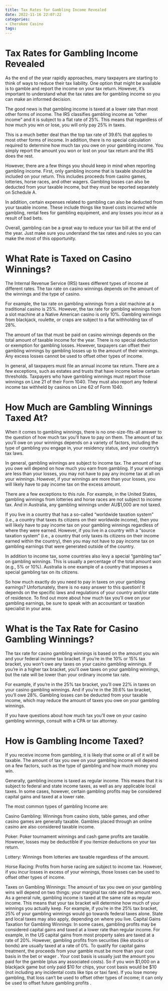 ```yaml
---
title: Tax Rates for Gambling Income Revealed
date: 2022-11-16 22:07:22
categories:
- Cherokee Casino
tags:
---
```



#  Tax Rates for Gambling Income Revealed

As the end of the year rapidly approaches, many taxpayers are starting to think of ways to reduce their tax liability. One option that might be available is to gamble and report the income on your tax return. However, it’s important to understand what the tax rates are for gambling income so you can make an informed decision.

The good news is that gambling income is taxed at a lower rate than most other forms of income. The IRS classifies gambling income as “other income” and it is subject to a flat rate of 25%. This means that regardless of how much you win or lose, you will only pay 25% in taxes.

This is a much better deal than the top tax rate of 39.6% that applies to most other forms of income. In addition, there is no special calculation required to determine how much tax you owe on your gambling income. You simply report the amount you won or lost on your tax return and the IRS does the rest.

However, there are a few things you should keep in mind when reporting gambling income. First, only gambling income that is taxable should be included on your return. This includes proceeds from casino games, lotteries, horse races, and other wagers. Gambling losses can also be deducted from your taxable income, but they must be reported separately on Schedule A.

In addition, certain expenses related to gambling can also be deducted from your taxable income. These include things like travel costs incurred while gambling, rental fees for gambling equipment, and any losses you incur as a result of bad bets.

Overall, gambling can be a great way to reduce your tax bill at the end of the year. Just make sure you understand the tax rates and rules so you can make the most of this opportunity.

#  What Rate is Taxed on Casino Winnings?

The Internal Revenue Service (IRS) taxes different types of income at different rates. The tax rate on casino winnings depends on the amount of the winnings and the type of casino.

For example, the tax rate on gambling winnings from a slot machine at a traditional casino is 25%. However, the tax rate for gambling winnings from a slot machine at a Native American casino is only 10%. Gambling winnings from blackjack, roulette, or craps are subject to a flat withholding tax of 28%.

The amount of tax that must be paid on casino winnings depends on the total amount of taxable income for the year. There is no special deduction or exemption for gambling losses. However, taxpayers can offset their gambling winnings by gambling losses up to the amount of their winnings. Any excess losses cannot be used to offset other types of income.

In general, all taxpayers must file an annual income tax return. There are a few exceptions, such as estates and trusts that have income below certain thresholds. Taxpayers who have gambling winnings must report those winnings on Line 21 of their Form 1040. They must also report any federal income tax withheld by casinos on Line 62 of Form 1040.

#  How Much are Gambling Winnings Taxed At?

When it comes to gambling winnings, there is no one-size-fits-all answer to the question of how much tax you’ll have to pay on them. The amount of tax you’ll owe on your winnings depends on a variety of factors, including the type of gambling you engage in, your residency status, and your country’s tax laws.

In general, gambling winnings are subject to income tax. The amount of tax you owe will depend on how much you earn from gambling. If your winnings are less than your losses, you may not have to pay any income tax at all on your winnings. However, if your winnings are more than your losses, you will likely have to pay income tax on the excess amount.

There are a few exceptions to this rule. For example, in the United States, gambling winnings from lotteries and horse races are not subject to income tax. And in Australia, any gambling winnings under AU$1,000 are not taxed.

If you live in a country that has a so-called “worldwide taxation system” (i.e., a country that taxes its citizens on their worldwide income), then you will likely have to pay income tax on your gambling winnings regardless of where they were earned. However, if you live in a country with a “source taxation system” (i.e., a country that only taxes its citizens on their income earned within the country), then you may not have to pay income tax on gambling earnings that were generated outside of the country.

In addition to income tax, some countries also levy a special “gambling tax” on gambling winnings. This is usually a percentage of the total amount won (e.g., 5% or 10%). Australia is one example of a country that imposes a special gambling tax on its citizens.

So how much exactly do you need to pay in taxes on your gambling earnings? Unfortunately, there is no easy answer to this question! It depends on the specific laws and regulations of your country and/or state of residence. To find out more about how much tax you’ll owe on your gambling earnings, be sure to speak with an accountant or taxation specialist in your area.

#  What is the Tax Rate for Casino Gambling Winnings?

The tax rate for casino gambling winnings is based on the amount you win and your federal income tax bracket. If you’re in the 10% or 15% tax bracket, you won’t owe any taxes on your casino gambling winnings. If you’re in a higher tax bracket, you’ll owe taxes on your gambling winnings, but the rate will be lower than your ordinary income tax rate.

For example, if you’re in the 25% tax bracket, you’ll owe 22% in taxes on your casino gambling winnings. And if you’re in the 39.6% tax bracket, you’ll owe 28%. Gambling losses can be deducted from your taxable income, which may reduce the amount of taxes you owe on your gambling winnings.

If you have questions about how much tax you’ll owe on your casino gambling winnings, consult with a CPA or tax attorney.

#  How is Gambling Income Taxed?

If you receive income from gambling, it is likely that some or all of it will be taxable. The amount of tax you owe on your gambling income will depend on a few factors, such as the type of gambling and how much money you win.

Generally, gambling income is taxed as regular income. This means that it is subject to federal and state income taxes, as well as any applicable local taxes. In some cases, however, certain gambling profits may be considered capital gains and taxed at a lower rate.

The most common types of gambling Income are:

Casino Gambling: Winnings from casino slots, table games, and other casino games are generally taxable. Gambles placed through an online casino are also considered taxable income.

Poker: Poker tournament winnings and cash game profits are taxable. However, losses may be deductible if you itemize deductions on your tax return.

Lottery: Winnings from lotteries are taxable regardless of the amount.

Horse Racing: Profits from horse racing are subject to income tax. However, if you incur losses in excess of your winnings, those losses can be used to offset other types of income.

Taxes on Gambling Winnings: The amount of tax you owe on your gambling wins will depend on two things: your marginal tax rate and the amount won. As a general rule, gambling income is taxed at the same rate as regular income. This means that your tax bracket will determine how much of your winnings you actually keep. For example, if you’re in the 25% tax bracket, 25% of your gambling winnings would go towards federal taxes alone. State and local taxes may also apply, depending on where you live. 
      Capital Gains Taxation for Gambling Winnings: In some cases, gambling profits may be considered capital gains and taxed at a lower rate than regular income. For example, in the US capital gains from most property sales are taxed at a rate of 20%. However, gambling profits from securities (like stocks or bonds) are usually taxed at a rate of 0%. To qualify for capital gains treatment, the proceeds from your gamble must be more than your cost basis in the bet or wager . Your cost basis is usually just the amount you paid for the gamble (plus any associated costs). So if you won $1,000 on a blackjack game but only paid $10 for chips, your cost basis would be $10 (not including any incidental costs like tips or taxi fare). If you lose money gambling, that loss can’t be used to offset other types of income; it can only be used to offset future gambling profits .